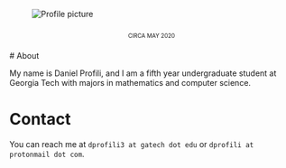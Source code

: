 <figure class="image">
  <img id="logo" src="./assets/profile_sq.png" alt="Profile picture">
  <figcaption style="text-align: center; margin-block: 20px;
  font-variant: all-small-caps">circa May 2020</figcaption>
</figure>
# About

My name is Daniel Profili, and I am a fifth year undergraduate student
at Georgia Tech with majors in mathematics and computer science.

# Contact

You can reach me at `dprofili3 at gatech dot edu` or `dprofili at
protonmail dot com`.

